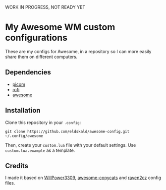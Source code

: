 WORK IN PROGRESS, NOT READY YET

# My Awesome WM custom configurations

These are my configs for Awesome, in a repository so I can more easily share them on different computers.

## Dependencies

- [picom](https://github.com/yshui/picom)
- [rofi](https://github.com/davatorium/rofi)
- [awesome](https://awesomewm.org/)

## Installation

Clone this repository in your `.config`:

```
git clone https://github.com/eldskald/awesome-config.git ~/.config/awesome
```

Then, create your `custom.lua` file with your default settings. Use `custom.lua.example` as a template.

## Credits

I made it based on [WillPower3309](https://github.com/WillPower3309/awesome-dotfiles), [awesome-copycats](https://github.com/lcpz/awesome-copycats) and [raven2cz](https://github.com/raven2cz/awesomewm-config) config files.

